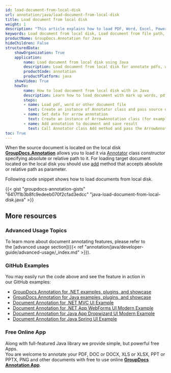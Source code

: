 ```yaml
---
id: load-document-from-local-disk
url: annotation/java/load-document-from-local-disk
title: Load document from local disk
weight: 1
description: "This article explains how to load PDF, Word, Excel, PowerPoint documents from local disk when using GroupDocs.Annotation for Java."
keywords: Load document from local disk, Load document from file path, Load document with GroupDocs.Annotation
productName: GroupDocs.Annotation for Java
hideChildren: False
structuredData:
    showOrganization: True
    application:
        name: Load document from local disk using Java
        description: Load document from local disk for annotate pdfs, words and other documents natively on mac, windows or ubuntu with high performance using Java language and GroupDocs.Annotation for Java APIs
        productCode: annotation
        productPlatform: java 
    showVideo: True
    howTo:
        name: How to load document from local disk with in Java
        description: Learn how to load document with mark up words, pdf or other document in Java step by step
        steps:
        - name: Load pdf, word or other document file
          text: Create an instance of Annotator class and pass source document file path as a constructor parameter.
        - name: Set data for arrow annotation
          text: Create an instance of ArrowAnnotation class (for example) and add data for arrow annotation.
        - name: Add annotation to document and save result
          text: Call Annotator class Add method and pass the ArrowAnnotation object from the previous step as parameter then call Save method from Annotator class and pass the output filename as parameter.
toc: True
---
```


When the source document is located on the local disk [**GroupDocs.Annotation**](https://products.groupdocs.com/annotation/java) allows you to load it via [Annotator](https://reference.groupdocs.com/java/annotation/com.groupdocs.annotation/Annotator) class constructor specifying absolute or relative path to it. For loading target document located on the local disk you should use [add](https://reference.groupdocs.com/java/annotation/com.groupdocs.annotation/Annotator#add(com.groupdocs.annotation.models.annotationmodels.AnnotationBase)) method that accepts absolute or relative path as parameter. 

Following code snippet shows how to load documents from local disk.

{{< gist "groupdocs-annotation-gists" "6417f1b3b8fc9edeeb070f2cfad3edcc" "java-load-document-from-local-disk.java" >}}

## More resources
### Advanced Usage Topics
To learn more about document annotating features, please refer to the [advanced usage section]({{< ref "annotation/java/developer-guide/advanced-usage/_index.md" >}}).

### GitHub Examples
You may easily run the code above and see the feature in action in our GitHub examples:

*   [GroupDocs.Annotation for .NET examples, plugins, and showcase](https://github.com/groupdocs-annotation/GroupDocs.Annotation-for-.NET)
*   [GroupDocs.Annotation for Java examples, plugins, and showcase](https://github.com/groupdocs-annotation/GroupDocs.Annotation-for-Java)
*   [Document Annotation for .NET MVC UI Example](https://github.com/groupdocs-annotation/GroupDocs.Annotation-for-.NET-MVC)
*   [Document Annotation for .NET App WebForms UI Modern Example](https://github.com/groupdocs-annotation/GroupDocs.Annotation-for-.NET-WebForms)
*   [Document Annotation for Java App Dropwizard UI Modern Example](https://github.com/groupdocs-annotation/GroupDocs.Annotation-for-Java-Dropwizard)
*   [Document Annotation for Java Spring UI Example](https://github.com/groupdocs-annotation/GroupDocs.Annotation-for-Java-Spring)

### Free Online App
Along with full-featured Java library we provide simple, but powerful free Apps.  
You are welcome to annotate your PDF, DOC or DOCX, XLS or XLSX, PPT or PPTX, PNG and other documents with free to use online **[GroupDocs Annotation App](https://products.groupdocs.app/annotation)**.
